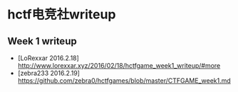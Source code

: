 # hctf电竞社writeup
## Week 1 writeup
* [LoRexxar 2016.2.18] http://www.lorexxar.xyz/2016/02/18/hctfgame_week1_writeup/#more
* [zebra233 2016.2.19] https://github.com/zebra0/hctfgames/blob/master/CTFGAME_week1.md

